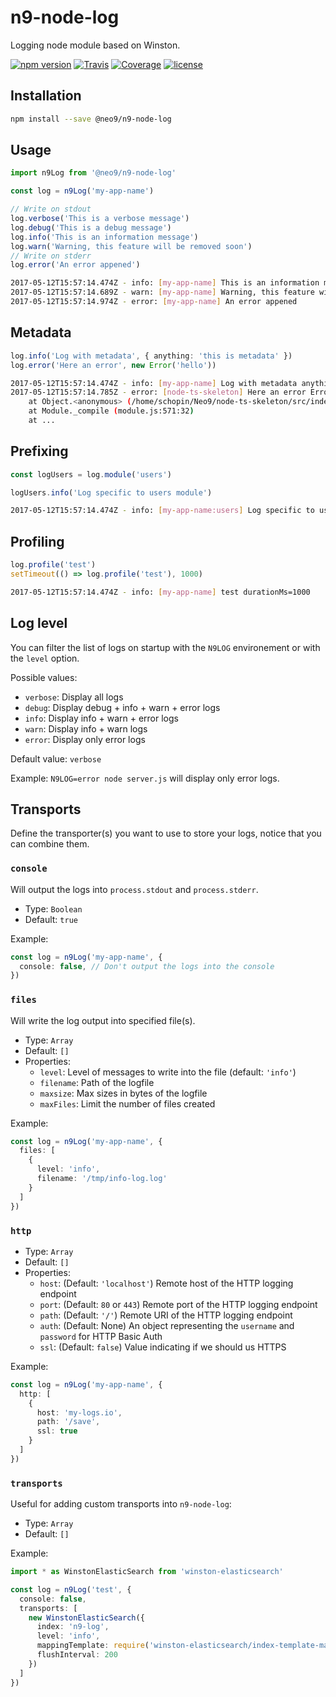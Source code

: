 # n9-node-log

Logging node module based on Winston.

[![npm version](https://img.shields.io/npm/v/@neo9/n9-node-log.svg)](https://www.npmjs.com/package/@neo9/n9-node-log)
[![Travis](https://img.shields.io/travis/neo9/n9-node-log/master.svg)](https://travis-ci.org/neo9/n9-node-log)
[![Coverage](https://img.shields.io/codecov/c/github/neo9/n9-node-log/master.svg)](https://codecov.io/gh/neo9/n9-node-log)
[![license](https://img.shields.io/github/license/neo9/n9-node-log.svg)](https://github.com/neo9/n9-node-log/blob/master/LICENSE)

## Installation

```bash
npm install --save @neo9/n9-node-log
```

## Usage

```ts
import n9Log from '@neo9/n9-node-log'

const log = n9Log('my-app-name')

// Write on stdout
log.verbose('This is a verbose message')
log.debug('This is a debug message')
log.info('This is an information message')
log.warn('Warning, this feature will be removed soon')
// Write on stderr
log.error('An error appened')
```

```bash
2017-05-12T15:57:14.474Z - info: [my-app-name] This is an information message
2017-05-12T15:57:14.689Z - warn: [my-app-name] Warning, this feature will be removed soon
2017-05-12T15:57:14.974Z - error: [my-app-name] An error appened
```

## Metadata

```ts
log.info('Log with metadata', { anything: 'this is metadata' })
log.error('Here an error', new Error('hello'))
```

```bash
2017-05-12T15:57:14.474Z - info: [my-app-name] Log with metadata anything=this is metadata
2017-05-12T15:57:14.785Z - error: [node-ts-skeleton] Here an error Error: hello
    at Object.<anonymous> (/home/schopin/Neo9/node-ts-skeleton/src/index.ts:16:28)
    at Module._compile (module.js:571:32)
    at ...
```

## Prefixing

```ts
const logUsers = log.module('users')

logUsers.info('Log specific to users module')
```

```bash
2017-05-12T15:57:14.474Z - info: [my-app-name:users] Log specific to users module
```

## Profiling

```ts
log.profile('test')
setTimeout(() => log.profile('test'), 1000)
```

```bash
2017-05-12T15:57:14.474Z - info: [my-app-name] test durationMs=1000
```

## Log level

You can filter the list of logs on startup with the `N9LOG` environement or with the `level` option.

Possible values:

- `verbose`: Display all logs
- `debug`: Display debug + info + warn + error logs
- `info`: Display info + warn + error logs
- `warn`: Display info + warn logs
- `error`: Display only error logs

Default value: `verbose`

Example: `N9LOG=error node server.js` will display only error logs.

## Transports

Define the transporter(s) you want to use to store your logs, notice that you can combine them.

### `console`

Will output the logs into `process.stdout` and `process.stderr`.

- Type: `Boolean`
- Default: `true`

Example:

```ts
const log = n9Log('my-app-name', {
  console: false, // Don't output the logs into the console
})
```

### `files`

Will write the log output into specified file(s).

- Type: `Array`
- Default: `[]`
- Properties:
  - `level`: Level of messages to write into the file (default: `'info'`)
  - `filename`: Path of the logfile
  - `maxsize`: Max sizes in bytes of the logfile
  - `maxFiles`: Limit the number of files created

Example:

```ts
const log = n9Log('my-app-name', {
  files: [
    {
      level: 'info',
      filename: '/tmp/info-log.log'
    }
  ]
})
```

### `http`

- Type: `Array`
- Default: `[]`
- Properties:
  - `host`: (Default: `'localhost'`) Remote host of the HTTP logging endpoint
  - `port`: (Default: `80` or `443`) Remote port of the HTTP logging endpoint
  - `path`: (Default: `'/'`) Remote URI of the HTTP logging endpoint
  - `auth`: (Default: None) An object representing the `username` and `password` for HTTP Basic Auth
  - `ssl`: (Default: `false`) Value indicating if we should us HTTPS

Example:

```ts
const log = n9Log('my-app-name', {
  http: [
    {
      host: 'my-logs.io',
      path: '/save',
      ssl: true
    }
  ]
})
```

### `transports`

Useful for adding custom transports into `n9-node-log`:

- Type: `Array`
- Default: `[]`

Example:

```ts
import * as WinstonElasticSearch from 'winston-elasticsearch'

const log = n9Log('test', {
  console: false,
  transports: [
    new WinstonElasticSearch({
      index: 'n9-log',
      level: 'info',
      mappingTemplate: require('winston-elasticsearch/index-template-mapping.json'),
      flushInterval: 200
    })
  ]
})
```
